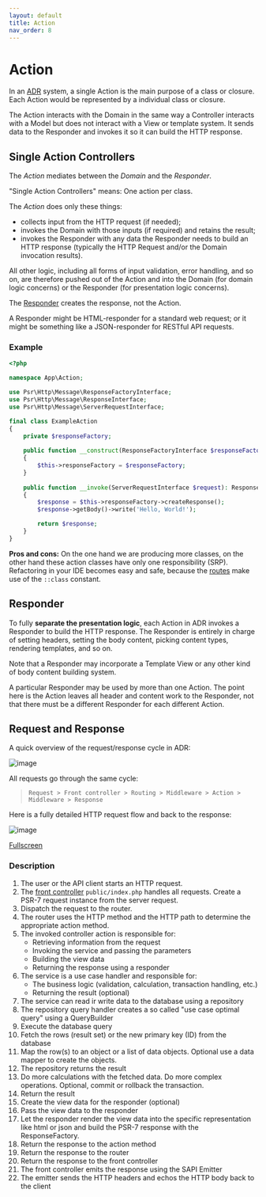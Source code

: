 ```yaml
---
layout: default
title: Action
nav_order: 8
---
```


# Action

In an [ADR](https://github.com/pmjones/adr/blob/master/ADR.md) system, a single Action is the main purpose of a class or closure. Each Action would be represented by a individual class or closure.

The Action interacts with the Domain in the same way a Controller interacts with a Model but does not interact with a View or template system. It sends data to the Responder and invokes it so it can build the HTTP response.

## Single Action Controllers

The *Action* mediates between the *Domain* and the *Responder*. 

"Single Action Controllers" means: One action per class.

The *Action* does only these things:

* collects input from the HTTP request (if needed);
* invokes the Domain with those inputs (if required) and retains the result;
* invokes the Responder with any data the Responder needs to build an HTTP response (typically the HTTP Request and/or the Domain invocation results).

All other logic, including all forms of input validation, error handling, and so on, are therefore pushed out of the Action and into the Domain (for domain logic concerns) or the Responder (for presentation logic concerns). 

The [Responder](#responder) creates the response, not the Action.

A Responder might be HTML-responder for a standard web request; or 
it might be something like a JSON-responder for RESTful API requests.

### Example

```php
<?php

namespace App\Action;

use Psr\Http\Message\ResponseFactoryInterface;
use Psr\Http\Message\ResponseInterface;
use Psr\Http\Message\ServerRequestInterface;

final class ExampleAction
{
    private $responseFactory;
    
    public function __construct(ResponseFactoryInterface $responseFactory)
    {
        $this->responseFactory = $responseFactory;
    }
    
    public function __invoke(ServerRequestInterface $request): ResponseInterface
    {
        $response = $this->responseFactory->createResponse();
        $response->getBody()->write('Hello, World!');

        return $response;
    }
}
```

**Pros and cons:** On the one hand we are producing more classes, on the other hand these action classes have only one responsibility (SRP).
Refactoring in your IDE becomes easy and safe, because the [routes](routing.md) make use of the `::class` constant. 

## Responder

To fully **separate the presentation logic**, each Action in ADR invokes a Responder to build the HTTP response. The Responder is entirely in charge of setting headers, setting the body content, picking content types, rendering templates, and so on.

Note that a Responder may incorporate a Template View or any other kind of body content building system.

A particular Responder may be used by more than one Action. The point here is the Action leaves all header and content work to the Responder, not that there must be a different Responder for each different Action.


## Request and Response

A quick overview of the request/response cycle in ADR:

![image](https://user-images.githubusercontent.com/781074/67461691-3c34a880-f63e-11e9-8266-2119ac98f639.png)

All requests go through the same cycle:  

> `Request > Front controller > Routing > Middleware > Action > Middleware > Response`

Here is a fully detailed HTTP request flow and back to the response:

![image](https://user-images.githubusercontent.com/781074/59540964-b2dad000-8eff-11e9-89da-aa98e400bd88.png)

[Fullscreen](https://user-images.githubusercontent.com/781074/59540964-b2dad000-8eff-11e9-89da-aa98e400bd88.png)

### Description

1. The user or the API client starts an HTTP request. 
2. The [front controller](https://en.wikipedia.org/wiki/Front_controller) `public/index.php` handles all requests. Create a PSR-7 request instance from the server request.
3. Dispatch the request to the router.
4. The router uses the HTTP method and the HTTP path to determine the appropriate action method.
5. The invoked controller action is responsible for:
   * Retrieving information from the request
   * Invoking the service and passing the parameters
   * Building the view data
   * Returning the response using a responder
6. The service is a use case handler and responsible for:
   * The business logic (validation, calculation, transaction handling, etc.)
   * Returning the result (optional)
7. The service can read ir write data to the database using a repository
8. The repository query handler creates a so called "use case optimal query" using a QueryBuilder
9. Execute the database query
10. Fetch the rows (result set) or the new primary key (ID) from the database
11. Map the row(s) to an object or a list of data objects. Optional use a data mapper to create the objects.
12. The repository returns the result
13. Do more calculations with the fetched data. Do more complex operations. Optional, commit or rollback the transaction.
14. Return the result
15. Create the view data for the responder (optional)
16. Pass the view data to the responder
17. Let the responder render the view data into the specific representation like html or json and build the PSR-7 response with the ResponseFactory. 
18. Return the response to the action method
19. Return the response to the router
20. Return the response to the front controller
21. The front controller emits the response using the SAPI Emitter
22. The emitter sends the HTTP headers and echos the HTTP body back to the client

